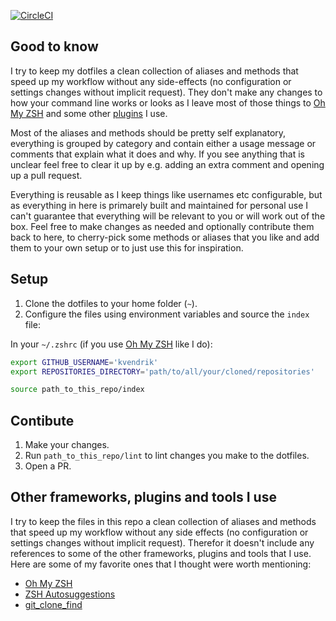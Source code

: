 [![CircleCI](https://circleci.com/gh/kvendrik/dotfiles.svg?style=svg)](https://circleci.com/gh/kvendrik/dotfiles)

## Good to know
I try to keep my dotfiles a clean collection of aliases and methods that speed up my workflow without any side-effects (no configuration or settings changes without implicit request). They don't make any changes to how your command line works or looks as I leave most of those things to [Oh My ZSH](https://ohmyz.sh) and some other [plugins](#other-frameworks-plugins-and-tools-i-use) I use.

Most of the aliases and methods should be pretty self explanatory, everything is grouped by category and contain either a usage message or comments that explain what it does and why. If you see anything that is unclear feel free to clear it up by e.g. adding an extra comment and opening up a pull request.

Everything is reusable as I keep things like usernames etc configurable, but as everything in here is primarely built and maintained for personal use I can't guarantee that everything will be relevant to you or will work out of the box. Feel free to make changes as needed and optionally contribute them back to here, to cherry-pick some methods or aliases that you like and add them to your own setup or to just use this for inspiration.

## Setup
1. Clone the dotfiles to your home folder (`~`).
2. Configure the files using environment variables and source the `index` file:

In your `~/.zshrc` (if you use [Oh My ZSH](http://ohmyz.sh) like I do):
```bash
export GITHUB_USERNAME='kvendrik'
export REPOSITORIES_DIRECTORY='path/to/all/your/cloned/repositories'

source path_to_this_repo/index
```

## Contibute
1. Make your changes.
2. Run `path_to_this_repo/lint` to lint changes you make to the dotfiles.
3. Open a PR.

## Other frameworks, plugins and tools I use
I try to keep the files in this repo a clean collection of aliases and methods that speed up my workflow without any side effects (no configuration or settings changes without implicit request). Therefor it doesn't include any references to some of the other frameworks, plugins and tools that I use. Here are some of my favorite ones that I thought were worth mentioning:

- [Oh My ZSH](https://ohmyz.sh)
- [ZSH Autosuggestions](https://github.com/zsh-users/zsh-autosuggestions/blob/master/INSTALL.md)
- [git_clone_find](https://github.com/kvendrik/git_clone_find)
